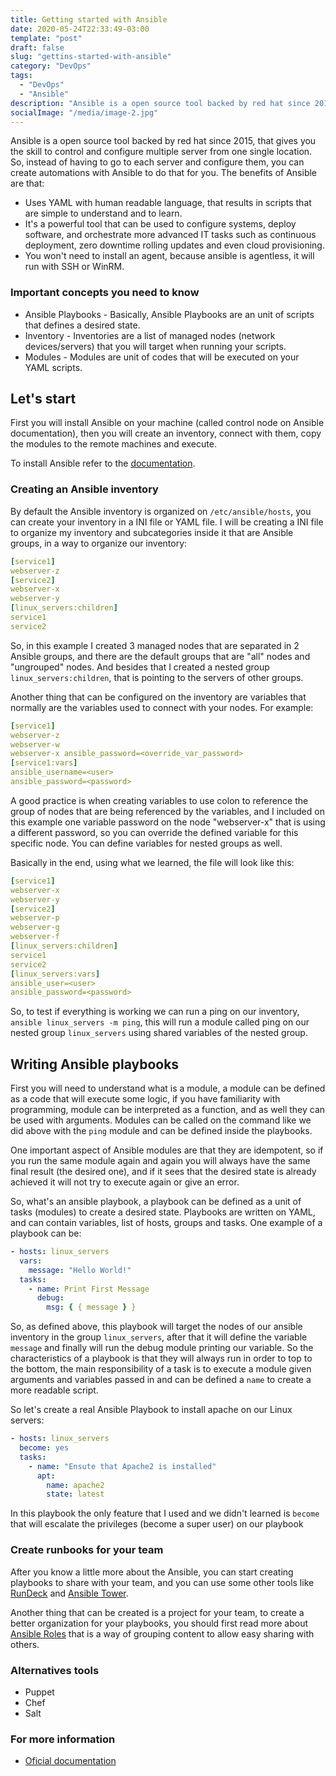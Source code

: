 ```yaml
---
title: Getting started with Ansible
date: 2020-05-24T22:33:49-03:00
template: "post"
draft: false
slug: "gettins-started-with-ansible"
category: "DevOps"
tags:
  - "DevOps"
  - "Ansible"
description: "Ansible is a open source tool backed by red hat since 2015, that gives you the skill to control and configure multiple server from one single location. So, instead of having to go to each server and configure them, you can create automations with Ansible to do that for you. The benefits of Ansible are that..."
socialImage: "/media/image-2.jpg"
---
```


Ansible is a open source tool backed by red hat since 2015, that gives you the skill to control and configure multiple server from one single location. So, instead of having to go to each server and configure them, you can create automations with Ansible to do that for you. The benefits of Ansible are that:

- Uses YAML with human readable language, that results in scripts that are simple to understand and to learn.
- It's a powerful tool that can be used to configure systems, deploy software, and orchestrate more advanced IT tasks such as continuous deployment, zero downtime rolling updates and even cloud provisioning.
- You won't need to install an agent, because ansible is agentless, it will run with SSH or WinRM.

### Important concepts you need to know

- Ansible Playbooks - Basically, Ansible Playbooks are an unit of scripts that defines a desired state.
- Inventory - Inventories are a list of managed nodes (network devices/servers) that you will target when running your scripts.
- Modules - Modules are unit of codes that will be executed on your YAML scripts.

## Let's start

First you will install Ansible on your machine (called control node on Ansible documentation), then you will create an inventory, connect with them, copy the modules to the remote machines and execute.

To install Ansible refer to the [documentation](<[https://docs.ansible.com/ansible/latest/installation_guide/index.html](https://docs.ansible.com/ansible/latest/installation_guide/index.html)>).

### Creating an Ansible inventory

By default the Ansible inventory is organized on `/etc/ansible/hosts`, you can create your inventory in a INI file or YAML file. I will be creating a INI file to organize my inventory and subcategories inside it that are Ansible groups, in a way to organize our inventory:

```yaml
[service1]
webserver-z
[service2]
webserver-x
webserver-y
[linux_servers:children]
service1
service2
```

So, in this example I created 3 managed nodes that are separated in 2 Ansible groups, and there are the default groups that are "all" nodes and "ungrouped" nodes. And besides that I created a nested group `linux_servers:children`, that is pointing to the servers of other groups.

Another thing that can be configured on the inventory are variables that normally are the variables used to connect with your nodes. For example:

```yaml
[service1]
webserver-z
webserver-w
webserver-x ansible_password=<override_var_password>
[service1:vars]
ansible_username=<user>
ansible_password=<password>
```

A good practice is when creating variables to use colon to reference the group of nodes that are being referenced by the variables, and I included on this example one variable password on the node "webserver-x" that is using a different password, so you can override the defined variable for this specific node. You can define variables for nested groups as well.

Basically in the end, using what we learned, the file will look like this:

```yaml
[service1]
webserver-x
webserver-y
[service2]
webserver-p
webserver-g
webserver-f
[linux_servers:children]
service1
service2
[linux_servers:vars]
ansible_user=<user>
ansible_password=<password>
```

So, to test if everything is working we can run a ping on our inventory, `ansible linux_servers -m ping`, this will run a module called ping on our nested group `linux_servers` using shared variables of the nested group.

## Writing Ansible playbooks

First you will need to understand what is a module, a module can be defined as a code that will execute some logic, if you have familiarity with programming, module can be interpreted as a function, and as well they can be used with arguments. Modules can be called on the command like we did above with the `ping` module and can be defined inside the playbooks.

One important aspect of Ansible modules are that they are idempotent, so if you run the same module again and again you will always have the same final result (the desired one), and if it sees that the desired state is already achieved it will not try to execute again or give an error.

So, what's an ansible playbook, a playbook can be defined as a unit of tasks (modules) to create a desired state. Playbooks are written on YAML, and can contain variables, list of hosts, groups and tasks. One example of a playbook can be:

```yaml
- hosts: linux_servers
  vars:
    message: "Hello World!"
  tasks:
    - name: Print First Message
      debug:
        msg: { { message } }
```

So, as defined above, this playbook will target the nodes of our ansible inventory in the group `linux_servers`, after that it will define the variable `message` and finally will run the debug module printing our variable. So the characteristics of a playbook is that they will always run in order to top to the bottom, the main responsibility of a task is to execute a module given arguments and variables passed in and can be defined a `name` to create a more readable script.

So let's create a real Ansible Playbook to install apache on our Linux servers:

```yaml
- hosts: linux_servers
  become: yes
  tasks:
    - name: "Ensute that Apache2 is installed"
      apt:
        name: apache2
        state: latest
```

In this playbook the only feature that I used and we didn't learned is `become` that will escalate the privileges (become a super user) on our playbook

### Create runbooks for your team

After you know a little more about the Ansible, you can start creating playbooks to share with your team, and you can use some other tools like [RunDeck](<[https://www.rundeck.com/](https://www.rundeck.com/)>) and [Ansible Tower](<[https://www.ansible.com/products/tower](https://www.ansible.com/products/tower)>).

Another thing that can be created is a project for your team, to create a better organization for your playbooks, you should first read more about [Ansible Roles](<[https://docs.ansible.com/ansible/latest/user_guide/playbooks_reuse_roles.html](https://docs.ansible.com/ansible/latest/user_guide/playbooks_reuse_roles.html)>) that is a way of grouping content to allow easy sharing with others.

### Alternatives tools

- Puppet
- Chef
- Salt

### For more information

- [Oficial documentation](<[https://docs.ansible.com/ansible/latest/user_guide/quickstart.html](https://docs.ansible.com/ansible/latest/user_guide/quickstart.html)>)
